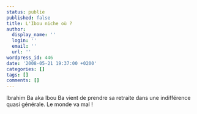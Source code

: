```yaml
---
status: publie
published: false
title: L'Ibou niche où ?
author:
  display_name: ''
  login: ''
  email: ''
  url: ''
wordpress_id: 446
date: '2008-05-21 19:37:00 +0200'
categories: []
tags: []
comments: []
---
```

Ibrahim Ba aka Ibou Ba vient de prendre sa retraite dans une indifférence quasi générale. Le monde va mal !
